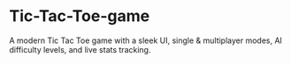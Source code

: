 # Tic-Tac-Toe-game
A modern Tic Tac Toe game with a sleek UI, single &amp; multiplayer modes, AI difficulty levels, and live stats tracking.
